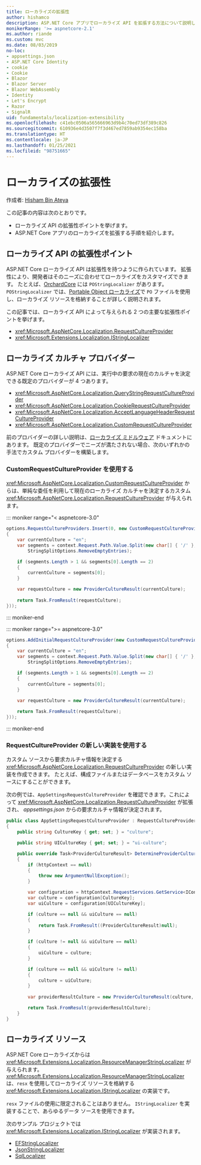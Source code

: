 ```yaml
---
title: ローカライズの拡張性
author: hishamco
description: ASP.NET Core アプリでローカライズ API を拡張する方法について説明します。
monikerRange: '>= aspnetcore-2.1'
ms.author: riande
ms.custom: mvc
ms.date: 08/03/2019
no-loc:
- appsettings.json
- ASP.NET Core Identity
- cookie
- Cookie
- Blazor
- Blazor Server
- Blazor WebAssembly
- Identity
- Let's Encrypt
- Razor
- SignalR
uid: fundamentals/localization-extensibility
ms.openlocfilehash: c41ebc0506a565666963d9b4c70ed73df389c826
ms.sourcegitcommit: 610936e4d3507f7f3d467ed7859ab9354ec158ba
ms.translationtype: HT
ms.contentlocale: ja-JP
ms.lasthandoff: 01/25/2021
ms.locfileid: "98751665"
---
```

# <a name="localization-extensibility"></a>ローカライズの拡張性

作成者: [Hisham Bin Ateya](https://github.com/hishamco)

この記事の内容は次のとおりです。

* ローカライズ API の拡張性ポイントを挙げます。
* ASP.NET Core アプリのローカライズを拡張する手順を紹介します。

## <a name="extensible-points-in-localization-apis"></a>ローカライズ API の拡張性ポイント

ASP.NET Core ローカライズ API は拡張性を持つように作られています。 拡張性により、開発者はそのニーズに合わせてローカライズをカスタマイズできます。 たとえば、[OrchardCore](https://github.com/orchardCMS/OrchardCore/) には `POStringLocalizer` があります。 `POStringLocalizer` では、[Portable Object ローカライズ](xref:fundamentals/portable-object-localization)で `PO` ファイルを使用し、ローカライズ リソースを格納することが詳しく説明されます。

この記事では、ローカライズ API によって与えられる 2 つの主要な拡張性ポイントを挙げます。 

* <xref:Microsoft.AspNetCore.Localization.RequestCultureProvider>
* <xref:Microsoft.Extensions.Localization.IStringLocalizer>

## <a name="localization-culture-providers"></a>ローカライズ カルチャ プロバイダー

ASP.NET Core ローカライズ API には、実行中の要求の現在のカルチャを決定できる既定のプロバイダーが 4 つあります。

* <xref:Microsoft.AspNetCore.Localization.QueryStringRequestCultureProvider>
* <xref:Microsoft.AspNetCore.Localization.CookieRequestCultureProvider>
* <xref:Microsoft.AspNetCore.Localization.AcceptLanguageHeaderRequestCultureProvider>
* <xref:Microsoft.AspNetCore.Localization.CustomRequestCultureProvider>

前のプロバイダーの詳しい説明は、[ローカライズ ミドルウェア](xref:fundamentals/localization) ドキュメントにあります。 既定のプロバイダーでニーズが満たされない場合、次のいずれかの手法でカスタム プロバイダーを構築します。

### <a name="use-customrequestcultureprovider"></a>CustomRequestCultureProvider を使用する

<xref:Microsoft.AspNetCore.Localization.CustomRequestCultureProvider> からは、単純な委任を利用して現在のローカライズ カルチャを決定するカスタム <xref:Microsoft.AspNetCore.Localization.RequestCultureProvider> が与えられます。

::: moniker range="< aspnetcore-3.0"
```csharp
options.RequestCultureProviders.Insert(0, new CustomRequestCultureProvider(async context =>
{
    var currentCulture = "en";
    var segments = context.Request.Path.Value.Split(new char[] { '/' }, 
        StringSplitOptions.RemoveEmptyEntries);

    if (segments.Length > 1 && segments[0].Length == 2)
    {
        currentCulture = segments[0];
    }

    var requestCulture = new ProviderCultureResult(currentCulture);
    
    return Task.FromResult(requestCulture);
}));
```

::: moniker-end

::: moniker range=">= aspnetcore-3.0"
```csharp
options.AddInitialRequestCultureProvider(new CustomRequestCultureProvider(async context =>
{
    var currentCulture = "en";
    var segments = context.Request.Path.Value.Split(new char[] { '/' }, 
        StringSplitOptions.RemoveEmptyEntries);

    if (segments.Length > 1 && segments[0].Length == 2)
    {
        currentCulture = segments[0];
    }

    var requestCulture = new ProviderCultureResult(currentCulture);
    
    return Task.FromResult(requestCulture);
}));
```

::: moniker-end

### <a name="use-a-new-implemetation-of-requestcultureprovider"></a>RequestCultureProvider の新しい実装を使用する

カスタム ソースから要求カルチャ情報を決定する <xref:Microsoft.AspNetCore.Localization.RequestCultureProvider> の新しい実装を作成できます。 たとえば、構成ファイルまたはデータベースをカスタム ソースにすることができます。

次の例では、`AppSettingsRequestCultureProvider` を確認できます。これによって <xref:Microsoft.AspNetCore.Localization.RequestCultureProvider> が拡張され、 *appsettings.json* からの要求カルチャ情報が決定されます。

```csharp
public class AppSettingsRequestCultureProvider : RequestCultureProvider
{
    public string CultureKey { get; set; } = "culture";

    public string UICultureKey { get; set; } = "ui-culture";

    public override Task<ProviderCultureResult> DetermineProviderCultureResult(HttpContext httpContext)
    {
        if (httpContext == null)
        {
            throw new ArgumentNullException();
        }

        var configuration = httpContext.RequestServices.GetService<IConfigurationRoot>();
        var culture = configuration[CultureKey];
        var uiCulture = configuration[UICultureKey];

        if (culture == null && uiCulture == null)
        {
            return Task.FromResult((ProviderCultureResult)null);
        }

        if (culture != null && uiCulture == null)
        {
            uiCulture = culture;
        }

        if (culture == null && uiCulture != null)
        {
            culture = uiCulture;
        }
        
        var providerResultCulture = new ProviderCultureResult(culture, uiCulture);

        return Task.FromResult(providerResultCulture);
    }
}
```

## <a name="localization-resources"></a>ローカライズ リソース

ASP.NET Core ローカライズからは <xref:Microsoft.Extensions.Localization.ResourceManagerStringLocalizer> が与えられます。 <xref:Microsoft.Extensions.Localization.ResourceManagerStringLocalizer> は、`resx` を使用してローカライズ リソースを格納する <xref:Microsoft.Extensions.Localization.IStringLocalizer> の実装です。

`resx` ファイルの使用に限定されることはありません。 `IStringLocalizer` を実装することで、あらゆるデータ ソースを使用できます。

次のサンプル プロジェクトでは <xref:Microsoft.Extensions.Localization.IStringLocalizer> が実装されます。 

* [EFStringLocalizer](https://github.com/aspnet/Entropy/tree/master/samples/Localization.EntityFramework)
* [JsonStringLocalizer](https://github.com/hishamco/My.Extensions.Localization.Json)
* [SqlLocalizer](https://github.com/damienbod/AspNetCoreLocalization)
